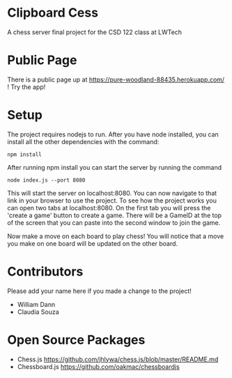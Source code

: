 # Clipboard Cess
A chess server final project for the CSD 122 class at LWTech

# Public Page

There is a public page up at https://pure-woodland-88435.herokuapp.com/ ! Try the app!

# Setup
The project requires nodejs to run. After you have node installed, you can install all the other dependencies with the command:

`npm install` 

After running npm install you can start the server by running the command

`node index.js --port 8080`

This will start the server on localhost:8080. You can now navigate to that link in your browser to use the project. To see how the project works you can open two tabs at localhost:8080. On the first tab you will press the 'create a game' button to create a game. There will be a GameID at the top of the screen that you can paste into the second window to join the game.

Now make a move on each board to play chess! You will notice that a move you make on one board will be updated on the other board. 

# Contributors
Please add your name here if you made a change to the project!

- William Dann
- Claudia Souza

# Open Source Packages
- Chess.js https://github.com/jhlywa/chess.js/blob/master/README.md
- Chessboard.js https://github.com/oakmac/chessboardjs
